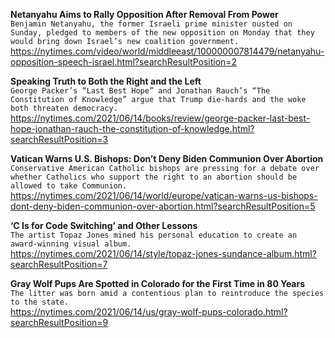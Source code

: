 **Netanyahu Aims to Rally Opposition After Removal From Power**\
`Benjamin Netanyahu, the former Israeli prime minister ousted on Sunday, pledged to members of the new opposition on Monday that they would bring down Israel’s new coalition government.`\
https://nytimes.com/video/world/middleeast/100000007814479/netanyahu-opposition-speech-israel.html?searchResultPosition=2

**Speaking Truth to Both the Right and the Left**\
`George Packer’s “Last Best Hope” and Jonathan Rauch’s “The Constitution of Knowledge” argue that Trump die-hards and the woke both threaten democracy.`\
https://nytimes.com/2021/06/14/books/review/george-packer-last-best-hope-jonathan-rauch-the-constitution-of-knowledge.html?searchResultPosition=3

**Vatican Warns U.S. Bishops: Don’t Deny Biden Communion Over Abortion**\
`Conservative American Catholic bishops are pressing for a debate over whether Catholics who support the right to an abortion should be allowed to take Communion.`\
https://nytimes.com/2021/06/14/world/europe/vatican-warns-us-bishops-dont-deny-biden-communion-over-abortion.html?searchResultPosition=5

**‘C Is for Code Switching’ and Other Lessons**\
`The artist Topaz Jones mined his personal education to create an award-winning visual album.`\
https://nytimes.com/2021/06/14/style/topaz-jones-sundance-album.html?searchResultPosition=7

**Gray Wolf Pups Are Spotted in Colorado for the First Time in 80 Years**\
`The litter was born amid a contentious plan to reintroduce the species to the state.`\
https://nytimes.com/2021/06/14/us/gray-wolf-pups-colorado.html?searchResultPosition=9

